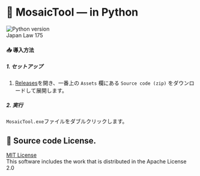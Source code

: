 # 📖 MosaicTool — in Python
![Python version](https://img.shields.io/badge/python-3.9+-important)  
 Japan Law 175  

#### 📥 導入方法  
##### 1. セットアップ  
1. [Releases](https://github.com/umyuu/MosaicTool/releases)を開き、一番上の `Assets` 欄にある `Source code (zip)` をダウンロードして展開します。  
##### 2. 実行  
`MosaicTool.exe`ファイルをダブルクリックします。  

## 📜 Source code License.  
[MIT License](LICENSE)  
This software includes the work that is distributed in the Apache License 2.0  
